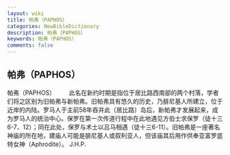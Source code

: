 ```yaml
---
layout: wiki
title: 帕弗（PAPHOS）
categories: NewBibleDictionary
description: 帕弗（PAPHOS）
keywords: 帕弗（PAPHOS）
comments: false
---
```


## 帕弗（PAPHOS）



帕弗（PAPHOS）
　　此名在新约时期是指位于居比路西南部的两个村落，学者们将之区别为旧帕弗与新帕弗。旧帕弗具有悠久的历史，乃腓尼基人所建立，位于近岸的内陆。罗马人于主前58年吞并此〔居比路〕岛后，新帕弗才发展起来，成为罗马人的统治中心。保罗在第一次传道行程中在此地遇见方伯士求保罗（徒十三6-7、12）；同在此处，保罗与术士以吕马相遇（徒十三6-11）。旧帕弗是一座著名神庙的所在地，建庙人可能是腓尼基人或叙利亚人，但该庙其后用作供奉亚富罗底特女神（Aphrodite）。
J.H.P.




